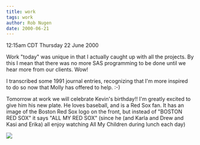 ```yaml
---
title: work
tags: work
author: Rob Nugen
date: 2000-06-21
---
```


<title></title>
<p class=date>12:15am CDT Thursday 22 June 2000</p>

<p>Work "today" was unique in that I actually caught up with all the
projects.  By this I mean that there was no more SAS programming to be
done until we hear more from our clients.  Wow!

<p>I transcribed some 1991 journal entries, recognizing that I'm more
inspired to do so now that Molly has offered to help.  :-)

<p>Tomorrow at work we will celebrate Kevin's birthday!!  I'm greatly
excited to give him his new plate.  He loves baseball, and is a Red
Sox fan.  It has an image of the Boston Red Sox logo on the front, but
instead of "BOSTON RED SOX" it says "ALL MY RED SOX" (since he (and
Karla and Drew and Kasi and Erika) all enjoy watching All My Children
during lunch each day)

<p><img src='/images/rob/wL-ROB.gif'>

